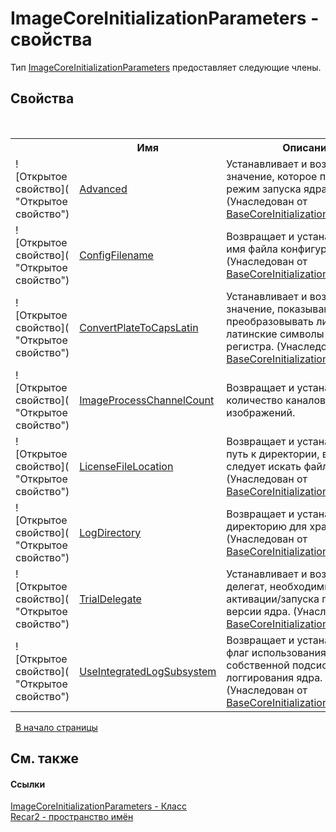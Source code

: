 # ImageCoreInitializationParameters - свойства
 

Тип <a href="5215cb7c-0cb3-2030-288d-88b6ced0b254">ImageCoreInitializationParameters</a> предоставляет следующие члены.


## Свойства
&nbsp;<table><tr><th></th><th>Имя</th><th>Описание</th></tr><tr><td>![Открытое свойство]( "Открытое свойство")</td><td><a href="0d26e2cc-4020-77f1-0eb3-1c087184cc7c">Advanced</a></td><td>
Устанавливает и возвращает значение, которое показывает режим запуска ядра.
 (Унаследован от <a href="bcb0609a-f3e9-5366-8c3f-78338d44cd0b">BaseCoreInitializationParameters</a>.)</td></tr><tr><td>![Открытое свойство]( "Открытое свойство")</td><td><a href="b47160a9-dd7f-4d48-ea6f-1fb5ff7bcb75">ConfigFilename</a></td><td>
Возвращает и устанавливает имя файла конфигурации.
 (Унаследован от <a href="bcb0609a-f3e9-5366-8c3f-78338d44cd0b">BaseCoreInitializationParameters</a>.)</td></tr><tr><td>![Открытое свойство]( "Открытое свойство")</td><td><a href="aac94c99-49cb-c202-bb06-46cd6c6578e4">ConvertPlateToCapsLatin</a></td><td>
Устанавливает и возвращает значение, показывающее преобразовывать ли номер в латинские символы верхнего регистра.
 (Унаследован от <a href="bcb0609a-f3e9-5366-8c3f-78338d44cd0b">BaseCoreInitializationParameters</a>.)</td></tr><tr><td>![Открытое свойство]( "Открытое свойство")</td><td><a href="24ea057b-29c3-c646-55a3-465d090f4143">ImageProcessChannelCount</a></td><td>
Возвращает и устанавливает количество каналов обработки изображений.</td></tr><tr><td>![Открытое свойство]( "Открытое свойство")</td><td><a href="eacb5c29-d708-41d9-07b8-2a662a4c9b2d">LicenseFileLocation</a></td><td>
Возвращает и устанавливает путь к директории, в которой следует искать файл лицензии.
 (Унаследован от <a href="bcb0609a-f3e9-5366-8c3f-78338d44cd0b">BaseCoreInitializationParameters</a>.)</td></tr><tr><td>![Открытое свойство]( "Открытое свойство")</td><td><a href="9fa4524f-2e74-ca4c-a28e-7e09f09642cf">LogDirectory</a></td><td>
Возвращает и устанавливает директорию для хранения логов.
 (Унаследован от <a href="bcb0609a-f3e9-5366-8c3f-78338d44cd0b">BaseCoreInitializationParameters</a>.)</td></tr><tr><td>![Открытое свойство]( "Открытое свойство")</td><td><a href="5a24b3fd-2e62-b471-d870-7dcc92272a6f">TrialDelegate</a></td><td>
Устанавливает и возвращает делегат, необходимый для активации/запуска пробной версии ядра.
 (Унаследован от <a href="bcb0609a-f3e9-5366-8c3f-78338d44cd0b">BaseCoreInitializationParameters</a>.)</td></tr><tr><td>![Открытое свойство]( "Открытое свойство")</td><td><a href="3ac16454-e7a8-7054-5815-b5cbc8b3251c">UseIntegratedLogSubsystem</a></td><td>
Возвращает и устанавливает флаг использования собственной подсистемы логгирования ядра.
 (Унаследован от <a href="bcb0609a-f3e9-5366-8c3f-78338d44cd0b">BaseCoreInitializationParameters</a>.)</td></tr></table>&nbsp;
<a href="#imagecoreinitializationparameters---свойства">В начало страницы</a>

## См. также


#### Ссылки
<a href="5215cb7c-0cb3-2030-288d-88b6ced0b254">ImageCoreInitializationParameters - Класс</a><br /><a href="0dd0c505-07fc-c3e8-128c-d1a0701f2a29">Recar2 - пространство имён</a><br />